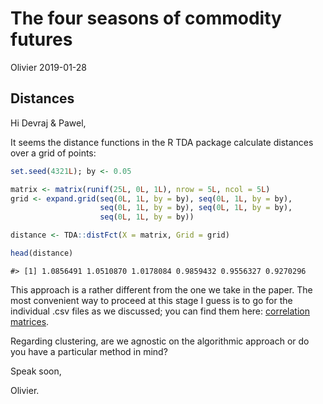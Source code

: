 The four seasons of commodity futures
================
Olivier
2019-01-28

Distances
---------

Hi Devraj & Pawel,

It seems the distance functions in the R TDA package calculate distances over a grid of points:

``` r
set.seed(4321L); by <- 0.05

matrix <- matrix(runif(25L, 0L, 1L), nrow = 5L, ncol = 5L)
grid <- expand.grid(seq(0L, 1L, by = by), seq(0L, 1L, by = by), 
                    seq(0L, 1L, by = by), seq(0L, 1L, by = by), 
                    seq(0L, 1L, by = by))

distance <- TDA::distFct(X = matrix, Grid = grid)

head(distance)
```

    #> [1] 1.0856491 1.0510870 1.0178084 0.9859432 0.9556327 0.9270296

This approach is a rather different from the one we take in the paper. The most convenient way to proceed at this stage I guess is to go for the individual .csv files as we discussed; you can find them here:
[correlation matrices](https://www.dropbox.com/s/zrwt773wjn0bukc/matrices.tar.xz?dl=0).

Regarding clustering, are we agnostic on the algorithmic approach or do you have a particular method in mind?

Speak soon,

Olivier.
